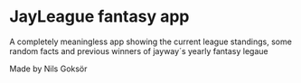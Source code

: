 # JayLeague fantasy app

A completely meaningless app showing the current league standings, some random facts and previous winners of jayway´s yearly fantasy legaue

Made by Nils Goksör
